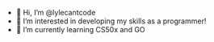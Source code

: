 - 👋 Hi, I’m @lylecantcode
- 👀 I’m interested in developing my skills as a programmer!
- 🌱 I’m currently learning CS50x and GO
